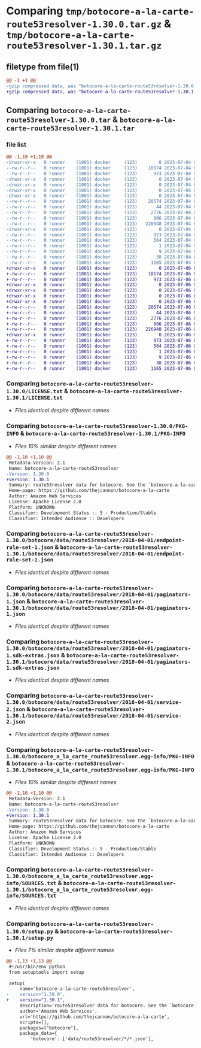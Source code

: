 # Comparing `tmp/botocore-a-la-carte-route53resolver-1.30.0.tar.gz` & `tmp/botocore-a-la-carte-route53resolver-1.30.1.tar.gz`

## filetype from file(1)

```diff
@@ -1 +1 @@
-gzip compressed data, was "botocore-a-la-carte-route53resolver-1.30.0.tar", last modified: Tue Jul  4 01:45:00 2023, max compression
+gzip compressed data, was "botocore-a-la-carte-route53resolver-1.30.1.tar", last modified: Thu Jul  6 01:45:27 2023, max compression
```

## Comparing `botocore-a-la-carte-route53resolver-1.30.0.tar` & `botocore-a-la-carte-route53resolver-1.30.1.tar`

### file list

```diff
@@ -1,19 +1,19 @@
-drwxr-xr-x   0 runner    (1001) docker     (123)        0 2023-07-04 01:45:00.862835 botocore-a-la-carte-route53resolver-1.30.0/
--rw-r--r--   0 runner    (1001) docker     (123)    10174 2023-07-04 01:45:00.000000 botocore-a-la-carte-route53resolver-1.30.0/LICENSE.txt
--rw-r--r--   0 runner    (1001) docker     (123)      973 2023-07-04 01:45:00.862835 botocore-a-la-carte-route53resolver-1.30.0/PKG-INFO
-drwxr-xr-x   0 runner    (1001) docker     (123)        0 2023-07-04 01:45:00.858835 botocore-a-la-carte-route53resolver-1.30.0/botocore/
-drwxr-xr-x   0 runner    (1001) docker     (123)        0 2023-07-04 01:45:00.858835 botocore-a-la-carte-route53resolver-1.30.0/botocore/data/
-drwxr-xr-x   0 runner    (1001) docker     (123)        0 2023-07-04 01:45:00.858835 botocore-a-la-carte-route53resolver-1.30.0/botocore/data/route53resolver/
-drwxr-xr-x   0 runner    (1001) docker     (123)        0 2023-07-04 01:45:00.858835 botocore-a-la-carte-route53resolver-1.30.0/botocore/data/route53resolver/2018-04-01/
--rw-r--r--   0 runner    (1001) docker     (123)    20574 2023-07-04 01:44:02.000000 botocore-a-la-carte-route53resolver-1.30.0/botocore/data/route53resolver/2018-04-01/endpoint-rule-set-1.json
--rw-r--r--   0 runner    (1001) docker     (123)       44 2023-07-04 01:44:02.000000 botocore-a-la-carte-route53resolver-1.30.0/botocore/data/route53resolver/2018-04-01/examples-1.json
--rw-r--r--   0 runner    (1001) docker     (123)     2776 2023-07-04 01:44:02.000000 botocore-a-la-carte-route53resolver-1.30.0/botocore/data/route53resolver/2018-04-01/paginators-1.json
--rw-r--r--   0 runner    (1001) docker     (123)      806 2023-07-04 01:44:02.000000 botocore-a-la-carte-route53resolver-1.30.0/botocore/data/route53resolver/2018-04-01/paginators-1.sdk-extras.json
--rw-r--r--   0 runner    (1001) docker     (123)   226948 2023-07-04 01:44:02.000000 botocore-a-la-carte-route53resolver-1.30.0/botocore/data/route53resolver/2018-04-01/service-2.json
-drwxr-xr-x   0 runner    (1001) docker     (123)        0 2023-07-04 01:45:00.862835 botocore-a-la-carte-route53resolver-1.30.0/botocore_a_la_carte_route53resolver.egg-info/
--rw-r--r--   0 runner    (1001) docker     (123)      973 2023-07-04 01:45:00.000000 botocore-a-la-carte-route53resolver-1.30.0/botocore_a_la_carte_route53resolver.egg-info/PKG-INFO
--rw-r--r--   0 runner    (1001) docker     (123)      564 2023-07-04 01:45:00.000000 botocore-a-la-carte-route53resolver-1.30.0/botocore_a_la_carte_route53resolver.egg-info/SOURCES.txt
--rw-r--r--   0 runner    (1001) docker     (123)        1 2023-07-04 01:45:00.000000 botocore-a-la-carte-route53resolver-1.30.0/botocore_a_la_carte_route53resolver.egg-info/dependency_links.txt
--rw-r--r--   0 runner    (1001) docker     (123)        9 2023-07-04 01:45:00.000000 botocore-a-la-carte-route53resolver-1.30.0/botocore_a_la_carte_route53resolver.egg-info/top_level.txt
--rw-r--r--   0 runner    (1001) docker     (123)       38 2023-07-04 01:45:00.862835 botocore-a-la-carte-route53resolver-1.30.0/setup.cfg
--rw-r--r--   0 runner    (1001) docker     (123)     1165 2023-07-04 01:45:00.000000 botocore-a-la-carte-route53resolver-1.30.0/setup.py
+drwxr-xr-x   0 runner    (1001) docker     (123)        0 2023-07-06 01:45:27.887160 botocore-a-la-carte-route53resolver-1.30.1/
+-rw-r--r--   0 runner    (1001) docker     (123)    10174 2023-07-06 01:45:27.000000 botocore-a-la-carte-route53resolver-1.30.1/LICENSE.txt
+-rw-r--r--   0 runner    (1001) docker     (123)      973 2023-07-06 01:45:27.883159 botocore-a-la-carte-route53resolver-1.30.1/PKG-INFO
+drwxr-xr-x   0 runner    (1001) docker     (123)        0 2023-07-06 01:45:27.883159 botocore-a-la-carte-route53resolver-1.30.1/botocore/
+drwxr-xr-x   0 runner    (1001) docker     (123)        0 2023-07-06 01:45:27.883159 botocore-a-la-carte-route53resolver-1.30.1/botocore/data/
+drwxr-xr-x   0 runner    (1001) docker     (123)        0 2023-07-06 01:45:27.883159 botocore-a-la-carte-route53resolver-1.30.1/botocore/data/route53resolver/
+drwxr-xr-x   0 runner    (1001) docker     (123)        0 2023-07-06 01:45:27.883159 botocore-a-la-carte-route53resolver-1.30.1/botocore/data/route53resolver/2018-04-01/
+-rw-r--r--   0 runner    (1001) docker     (123)    20574 2023-07-06 01:44:40.000000 botocore-a-la-carte-route53resolver-1.30.1/botocore/data/route53resolver/2018-04-01/endpoint-rule-set-1.json
+-rw-r--r--   0 runner    (1001) docker     (123)       44 2023-07-06 01:44:40.000000 botocore-a-la-carte-route53resolver-1.30.1/botocore/data/route53resolver/2018-04-01/examples-1.json
+-rw-r--r--   0 runner    (1001) docker     (123)     2776 2023-07-06 01:44:40.000000 botocore-a-la-carte-route53resolver-1.30.1/botocore/data/route53resolver/2018-04-01/paginators-1.json
+-rw-r--r--   0 runner    (1001) docker     (123)      806 2023-07-06 01:44:40.000000 botocore-a-la-carte-route53resolver-1.30.1/botocore/data/route53resolver/2018-04-01/paginators-1.sdk-extras.json
+-rw-r--r--   0 runner    (1001) docker     (123)   226948 2023-07-06 01:44:40.000000 botocore-a-la-carte-route53resolver-1.30.1/botocore/data/route53resolver/2018-04-01/service-2.json
+drwxr-xr-x   0 runner    (1001) docker     (123)        0 2023-07-06 01:45:27.883159 botocore-a-la-carte-route53resolver-1.30.1/botocore_a_la_carte_route53resolver.egg-info/
+-rw-r--r--   0 runner    (1001) docker     (123)      973 2023-07-06 01:45:27.000000 botocore-a-la-carte-route53resolver-1.30.1/botocore_a_la_carte_route53resolver.egg-info/PKG-INFO
+-rw-r--r--   0 runner    (1001) docker     (123)      564 2023-07-06 01:45:27.000000 botocore-a-la-carte-route53resolver-1.30.1/botocore_a_la_carte_route53resolver.egg-info/SOURCES.txt
+-rw-r--r--   0 runner    (1001) docker     (123)        1 2023-07-06 01:45:27.000000 botocore-a-la-carte-route53resolver-1.30.1/botocore_a_la_carte_route53resolver.egg-info/dependency_links.txt
+-rw-r--r--   0 runner    (1001) docker     (123)        9 2023-07-06 01:45:27.000000 botocore-a-la-carte-route53resolver-1.30.1/botocore_a_la_carte_route53resolver.egg-info/top_level.txt
+-rw-r--r--   0 runner    (1001) docker     (123)       38 2023-07-06 01:45:27.887160 botocore-a-la-carte-route53resolver-1.30.1/setup.cfg
+-rw-r--r--   0 runner    (1001) docker     (123)     1165 2023-07-06 01:45:27.000000 botocore-a-la-carte-route53resolver-1.30.1/setup.py
```

### Comparing `botocore-a-la-carte-route53resolver-1.30.0/LICENSE.txt` & `botocore-a-la-carte-route53resolver-1.30.1/LICENSE.txt`

 * *Files identical despite different names*

### Comparing `botocore-a-la-carte-route53resolver-1.30.0/PKG-INFO` & `botocore-a-la-carte-route53resolver-1.30.1/PKG-INFO`

 * *Files 10% similar despite different names*

```diff
@@ -1,10 +1,10 @@
 Metadata-Version: 2.1
 Name: botocore-a-la-carte-route53resolver
-Version: 1.30.0
+Version: 1.30.1
 Summary: route53resolver data for botocore. See the `botocore-a-la-carte` package for more info.
 Home-page: https://github.com/thejcannon/botocore-a-la-carte
 Author: Amazon Web Services
 License: Apache License 2.0
 Platform: UNKNOWN
 Classifier: Development Status :: 5 - Production/Stable
 Classifier: Intended Audience :: Developers
```

### Comparing `botocore-a-la-carte-route53resolver-1.30.0/botocore/data/route53resolver/2018-04-01/endpoint-rule-set-1.json` & `botocore-a-la-carte-route53resolver-1.30.1/botocore/data/route53resolver/2018-04-01/endpoint-rule-set-1.json`

 * *Files identical despite different names*

### Comparing `botocore-a-la-carte-route53resolver-1.30.0/botocore/data/route53resolver/2018-04-01/paginators-1.json` & `botocore-a-la-carte-route53resolver-1.30.1/botocore/data/route53resolver/2018-04-01/paginators-1.json`

 * *Files identical despite different names*

### Comparing `botocore-a-la-carte-route53resolver-1.30.0/botocore/data/route53resolver/2018-04-01/paginators-1.sdk-extras.json` & `botocore-a-la-carte-route53resolver-1.30.1/botocore/data/route53resolver/2018-04-01/paginators-1.sdk-extras.json`

 * *Files identical despite different names*

### Comparing `botocore-a-la-carte-route53resolver-1.30.0/botocore/data/route53resolver/2018-04-01/service-2.json` & `botocore-a-la-carte-route53resolver-1.30.1/botocore/data/route53resolver/2018-04-01/service-2.json`

 * *Files identical despite different names*

### Comparing `botocore-a-la-carte-route53resolver-1.30.0/botocore_a_la_carte_route53resolver.egg-info/PKG-INFO` & `botocore-a-la-carte-route53resolver-1.30.1/botocore_a_la_carte_route53resolver.egg-info/PKG-INFO`

 * *Files 10% similar despite different names*

```diff
@@ -1,10 +1,10 @@
 Metadata-Version: 2.1
 Name: botocore-a-la-carte-route53resolver
-Version: 1.30.0
+Version: 1.30.1
 Summary: route53resolver data for botocore. See the `botocore-a-la-carte` package for more info.
 Home-page: https://github.com/thejcannon/botocore-a-la-carte
 Author: Amazon Web Services
 License: Apache License 2.0
 Platform: UNKNOWN
 Classifier: Development Status :: 5 - Production/Stable
 Classifier: Intended Audience :: Developers
```

### Comparing `botocore-a-la-carte-route53resolver-1.30.0/botocore_a_la_carte_route53resolver.egg-info/SOURCES.txt` & `botocore-a-la-carte-route53resolver-1.30.1/botocore_a_la_carte_route53resolver.egg-info/SOURCES.txt`

 * *Files identical despite different names*

### Comparing `botocore-a-la-carte-route53resolver-1.30.0/setup.py` & `botocore-a-la-carte-route53resolver-1.30.1/setup.py`

 * *Files 7% similar despite different names*

```diff
@@ -1,13 +1,13 @@
 #!/usr/bin/env python
 from setuptools import setup
 
 setup(
     name='botocore-a-la-carte-route53resolver',
-    version="1.30.0",
+    version="1.30.1",
     description='route53resolver data for botocore. See the `botocore-a-la-carte` package for more info.',
     author='Amazon Web Services',
     url='https://github.com/thejcannon/botocore-a-la-carte',
     scripts=[],
     packages=["botocore"],
     package_data={
         'botocore': ['data/route53resolver/*/*.json'],
```

